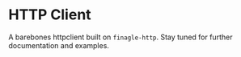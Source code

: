 HTTP Client
==========================================================
A barebones httpclient built on `finagle-http`. Stay tuned for further documentation and examples.
